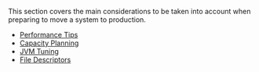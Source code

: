 This section covers the main considerations to be taken into account when preparing to move a system to production. 

- [Performance Tips](doc:performance-tips)
- [Capacity Planning](doc:capacity-planning)
- [JVM Tuning](doc:jvm-and-system-tuning)
- [File Descriptors](doc:file-descriptors)